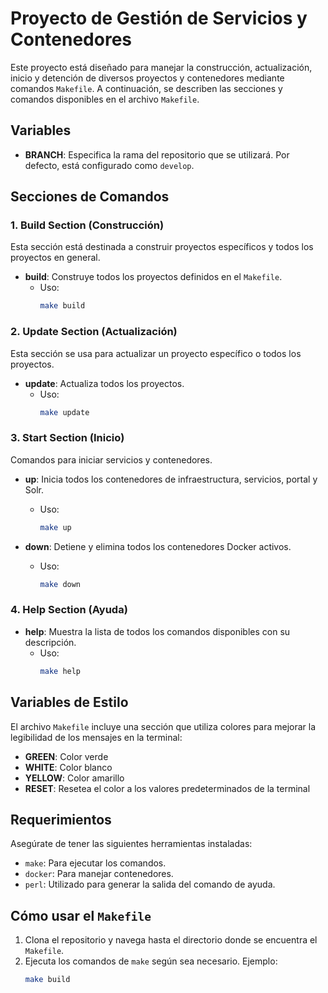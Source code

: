 # Proyecto de Gestión de Servicios y Contenedores

Este proyecto está diseñado para manejar la construcción, actualización, inicio y detención de diversos proyectos y contenedores mediante comandos `Makefile`. A continuación, se describen las secciones y comandos disponibles en el archivo `Makefile`.

## Variables

- **BRANCH**: Especifica la rama del repositorio que se utilizará. Por defecto, está configurado como `develop`.

## Secciones de Comandos

### 1. **Build Section (Construcción)**
Esta sección está destinada a construir proyectos específicos y todos los proyectos en general.

- **build**: Construye todos los proyectos definidos en el `Makefile`.
  - Uso:
    ```bash
    make build
    ```

### 2. **Update Section (Actualización)**
Esta sección se usa para actualizar un proyecto específico o todos los proyectos.

- **update**: Actualiza todos los proyectos.
  - Uso:
    ```bash
    make update
    ```

### 3. **Start Section (Inicio)**
Comandos para iniciar servicios y contenedores.

- **up**: Inicia todos los contenedores de infraestructura, servicios, portal y Solr.
  - Uso:
    ```bash
    make up
    ```

- **down**: Detiene y elimina todos los contenedores Docker activos.
  - Uso:
    ```bash
    make down
    ```

### 4. **Help Section (Ayuda)**
- **help**: Muestra la lista de todos los comandos disponibles con su descripción.
  - Uso:
    ```bash
    make help
    ```

## Variables de Estilo

El archivo `Makefile` incluye una sección que utiliza colores para mejorar la legibilidad de los mensajes en la terminal:
- **GREEN**: Color verde
- **WHITE**: Color blanco
- **YELLOW**: Color amarillo
- **RESET**: Resetea el color a los valores predeterminados de la terminal

## Requerimientos

Asegúrate de tener las siguientes herramientas instaladas:
- `make`: Para ejecutar los comandos.
- `docker`: Para manejar contenedores.
- `perl`: Utilizado para generar la salida del comando de ayuda.

## Cómo usar el `Makefile`

1. Clona el repositorio y navega hasta el directorio donde se encuentra el `Makefile`.
2. Ejecuta los comandos de `make` según sea necesario. Ejemplo:
   ```bash
   make build
